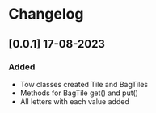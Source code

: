 # Changelog

## [0.0.1] 17-08-2023

### Added

- Tow classes created Tile and BagTiles
- Methods for BagTile get() and put()
- All letters with each value added




